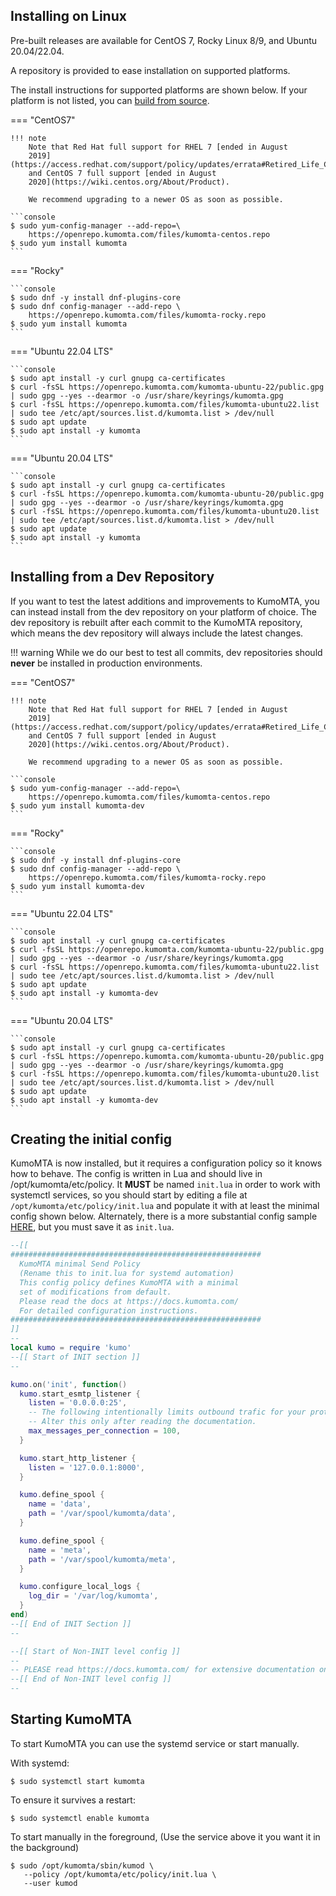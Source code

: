 ## Installing on Linux

Pre-built releases are available for CentOS 7, Rocky Linux 8/9, and Ubuntu 20.04/22.04.

A repository is provided to ease installation on supported platforms.

The install instructions for supported platforms are shown below. If your platform is not listed, you can [build from source](source.md).

=== "CentOS7"

    !!! note
        Note that Red Hat full support for RHEL 7 [ended in August
        2019](https://access.redhat.com/support/policy/updates/errata#Retired_Life_Cycle_Dates)
        and CentOS 7 full support [ended in August
        2020](https://wiki.centos.org/About/Product).

        We recommend upgrading to a newer OS as soon as possible.

    ```console
    $ sudo yum-config-manager --add-repo=\
        https://openrepo.kumomta.com/files/kumomta-centos.repo
    $ sudo yum install kumomta
    ```

=== "Rocky"

    ```console
    $ sudo dnf -y install dnf-plugins-core
    $ sudo dnf config-manager --add-repo \
        https://openrepo.kumomta.com/files/kumomta-rocky.repo
    $ sudo yum install kumomta
    ```

=== "Ubuntu 22.04 LTS"

    ```console
    $ sudo apt install -y curl gnupg ca-certificates
    $ curl -fsSL https://openrepo.kumomta.com/kumomta-ubuntu-22/public.gpg | sudo gpg --yes --dearmor -o /usr/share/keyrings/kumomta.gpg
    $ curl -fsSL https://openrepo.kumomta.com/files/kumomta-ubuntu22.list | sudo tee /etc/apt/sources.list.d/kumomta.list > /dev/null
    $ sudo apt update
    $ sudo apt install -y kumomta
    ```

=== "Ubuntu 20.04 LTS"

    ```console
    $ sudo apt install -y curl gnupg ca-certificates
    $ curl -fsSL https://openrepo.kumomta.com/kumomta-ubuntu-20/public.gpg | sudo gpg --yes --dearmor -o /usr/share/keyrings/kumomta.gpg
    $ curl -fsSL https://openrepo.kumomta.com/files/kumomta-ubuntu20.list | sudo tee /etc/apt/sources.list.d/kumomta.list > /dev/null
    $ sudo apt update
    $ sudo apt install -y kumomta
    ```

## Installing from a Dev Repository

If you want to test the latest additions and improvements to KumoMTA, you can instead install from the dev repository on your platform of choice. The dev repository is rebuilt after each commit to the KumoMTA repository, which means the dev repository will always include the latest changes.

!!! warning
    While we do our best to test all commits, dev repositories should **never** be installed in production environments.

=== "CentOS7"

    !!! note
        Note that Red Hat full support for RHEL 7 [ended in August
        2019](https://access.redhat.com/support/policy/updates/errata#Retired_Life_Cycle_Dates)
        and CentOS 7 full support [ended in August
        2020](https://wiki.centos.org/About/Product).

        We recommend upgrading to a newer OS as soon as possible.

    ```console
    $ sudo yum-config-manager --add-repo=\
        https://openrepo.kumomta.com/files/kumomta-centos.repo
    $ sudo yum install kumomta-dev
    ```

=== "Rocky"

    ```console
    $ sudo dnf -y install dnf-plugins-core
    $ sudo dnf config-manager --add-repo \
        https://openrepo.kumomta.com/files/kumomta-rocky.repo
    $ sudo yum install kumomta-dev
    ```

=== "Ubuntu 22.04 LTS"

    ```console
    $ sudo apt install -y curl gnupg ca-certificates
    $ curl -fsSL https://openrepo.kumomta.com/kumomta-ubuntu-22/public.gpg | sudo gpg --yes --dearmor -o /usr/share/keyrings/kumomta.gpg
    $ curl -fsSL https://openrepo.kumomta.com/files/kumomta-ubuntu22.list | sudo tee /etc/apt/sources.list.d/kumomta.list > /dev/null
    $ sudo apt update
    $ sudo apt install -y kumomta-dev
    ```

=== "Ubuntu 20.04 LTS"

    ```console
    $ sudo apt install -y curl gnupg ca-certificates
    $ curl -fsSL https://openrepo.kumomta.com/kumomta-ubuntu-20/public.gpg | sudo gpg --yes --dearmor -o /usr/share/keyrings/kumomta.gpg
    $ curl -fsSL https://openrepo.kumomta.com/files/kumomta-ubuntu20.list | sudo tee /etc/apt/sources.list.d/kumomta.list > /dev/null
    $ sudo apt update
    $ sudo apt install -y kumomta-dev
    ```

## Creating the initial config
KumoMTA is now installed, but it requires a configuration policy so it knows how to behave.
The config is written in Lua and should live in /opt/kumomta/etc/policy. It **MUST** be named `init.lua` in order to work with systemctl services, so you should start by editing a file at `/opt/kumomta/etc/policy/init.lua` and populate it with at least the minimal config shown below.  Alternately, there is a more substantial config sample [HERE](https://docs.kumomta.com/userguide/configuration/example/), but you must save it as `init.lua`.

```lua
--[[
########################################################
  KumoMTA minimal Send Policy
  (Rename this to init.lua for systemd automation)
  This config policy defines KumoMTA with a minimal
  set of modifications from default.
  Please read the docs at https://docs.kumomta.com/
  For detailed configuration instructions.
########################################################
]]
--
local kumo = require 'kumo'
--[[ Start of INIT section ]]
--

kumo.on('init', function()
  kumo.start_esmtp_listener {
    listen = '0.0.0.0:25',
    -- The following intentionally limits outbound trafic for your protection.
    -- Alter this only after reading the documentation.
    max_messages_per_connection = 100,
  }

  kumo.start_http_listener {
    listen = '127.0.0.1:8000',
  }

  kumo.define_spool {
    name = 'data',
    path = '/var/spool/kumomta/data',
  }

  kumo.define_spool {
    name = 'meta',
    path = '/var/spool/kumomta/meta',
  }

  kumo.configure_local_logs {
    log_dir = '/var/log/kumomta',
  }
end)
--[[ End of INIT Section ]]
--

--[[ Start of Non-INIT level config ]]
--
-- PLEASE read https://docs.kumomta.com/ for extensive documentation on customizing this config.
--[[ End of Non-INIT level config ]]
--
```

## Starting KumoMTA
To start KumoMTA you can use the systemd service or start manually.

With systemd:
```console
$ sudo systemctl start kumomta
```

To ensure it survives a restart:
```console
$ sudo systemctl enable kumomta
```

To start manually in the foreground, (Use the service above it you want it in the background)
```console
$ sudo /opt/kumomta/sbin/kumod \
   --policy /opt/kumomta/etc/policy/init.lua \
   --user kumod
```

